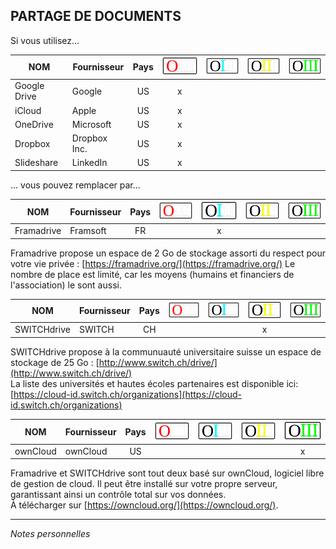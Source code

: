 ## PARTAGE DE DOCUMENTS

Si vous utilisez...

| NOM | Fournisseur | Pays | ![O](../img/OIII-capsule50-0.svg) | ![1](../img/OIII-capsule50-1.svg) | ![2](../img/OIII-capsule50-2.svg) | ![3](../img/OIII-capsule50-3.svg) |
| --- | ----------- | :--: | :--------------------------------: | :--------------------------------: | :--------------------------------: | :--------------------------------: |
| Google Drive | Google | US | x |  |  |  |
| iCloud | Apple | US | x |  |  |  |
| OneDrive | Microsoft | US | x |  |  |  |
| Dropbox | Dropbox Inc. | US | x |  |  |  |
| Slideshare | LinkedIn | US | x |  |  |  |

... vous pouvez remplacer par...

| NOM | Fournisseur | Pays | ![O](../img/OIII-capsule50-0.svg) | ![1](../img/OIII-capsule50-1.svg) | ![2](../img/OIII-capsule50-2.svg) | ![3](../img/OIII-capsule50-3.svg) |
| --- | ----------- | :--: | :--------------------------------: | :--------------------------------: | :--------------------------------: | :--------------------------------: |
| Framadrive | Framsoft | FR |  | x |  |  |

Framadrive propose un espace de 2 Go de stockage assorti du respect pour votre vie privée : [https://framadrive.org/](https://framadrive.org/)
Le nombre de place est limité, car les moyens (humains et financiers de l'association) le sont aussi.   

| NOM | Fournisseur | Pays | ![O](../img/OIII-capsule50-0.svg) | ![1](../img/OIII-capsule50-1.svg) | ![2](../img/OIII-capsule50-2.svg) | ![3](../img/OIII-capsule50-3.svg) |
| --- | ----------- | :--: | :--------------------------------: | :--------------------------------: | :--------------------------------: | :--------------------------------: |
| SWITCHdrive | SWITCH | CH |  |  | x |  |

SWITCHdrive propose à la communuauté universitaire suisse un espace de stockage de 25 Go : [http://www.switch.ch/drive/](http://www.switch.ch/drive/)   
La liste des universités et hautes écoles partenaires est disponible ici: [https://cloud-id.switch.ch/organizations](https://cloud-id.switch.ch/organizations)   

| NOM | Fournisseur | Pays | ![O](../img/OIII-capsule50-0.svg) | ![1](../img/OIII-capsule50-1.svg) | ![2](../img/OIII-capsule50-2.svg) | ![3](../img/OIII-capsule50-3.svg) |
| --- | ----------- | :--: | :--------------------------------: | :--------------------------------: | :--------------------------------: | :--------------------------------: |
| ownCloud | ownCloud | US |  |  |  | x |

Framadrive et SWITCHdrive sont tout deux basé sur ownCloud, logiciel libre de gestion de cloud. Il peut être installé sur votre propre serveur, garantissant ainsi un contrôle total sur vos données.   
À télécharger sur [https://owncloud.org/](https://owncloud.org/).   

---
*Notes personnelles*